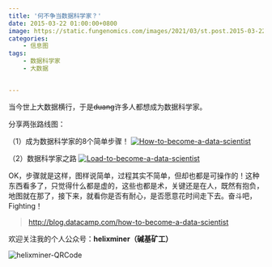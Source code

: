 ```yaml
---
title: '何不争当数据科学家？'
date: 2015-03-22 01:00:00+0800
image: https://static.fungenomics.com/images/2021/03/st.post.2015-03-22-Fig2.png
categories:
    - 信息图
tags:
    - 数据科学家
    - 大数据


---
```


当今世上大数据横行，于是~~duang~~许多人都想成为数据科学家。

分享两张路线图：

（1）成为数据科学家的8个简单步骤！
[![How-to-become-a-data-scientist](https://static.fungenomics.com/images/2021/03/st.post.2015-03-22-Fig1-20210327224010978.jpg)](http://image.fungenomics.com/st.post.2015-03-22-Fig1.jpg)

（2）数据科学家之路
[![Load-to-become-a-data-scientist](https://static.fungenomics.com/images/2021/03/st.post.2015-03-22-Fig2-20210327224011211.png)](http://image.fungenomics.com/st.post.2015-03-22-Fig2.png)

OK，步骤就是这样，图样说简单，过程其实不简单，但却也都是可操作的！这种东西看多了，只觉得什么都是虚的，这些也都是术，关键还是在人，既然有抱负，地图就在那了，接下来，就看你是否有耐心，是否愿意花时间走下去。奋斗吧，Fighting！


> <http://blog.datacamp.com/how-to-become-a-data-scientist>

欢迎关注我的个人公众号：**helixminer（碱基矿工）**

![helixminer-QRCode](https://static.fungenomics.com/images/2021/03/helixminer-mid-red-20210327223938064-20210327224011433.png)